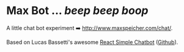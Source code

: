 # Max Bot ... *beep beep boop*

A little chat bot experiment :arrow_right: http://www.maxspeicher.com/chat/.

Based on Lucas Bassetti's awesome [React Simple Chatbot](https://lucasbassetti.com.br/react-simple-chatbot/) ([Github](https://github.com/LucasBassetti/react-simple-chatbot)).
